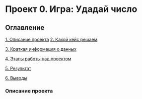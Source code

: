 # Проект 0. Игра: Удадай число

## Оглавление
[1. Описание проекта](https://github.com/IvanRatelin/sf_data_science/blob/main/project_0/README.md#Описание-прокта)
[2. Какой кейс решаем]()

[3. Краткая информация о данных]()

[4. Этапы работы над проектом]()

[5. Результат]()

[6. Выводы]()

### Описание проекта